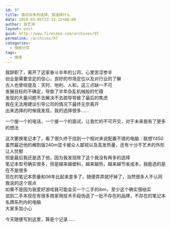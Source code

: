 ```yaml
---
id: 97
title: 面对众多的选择，我选择什么
date: 2010-03-05T23:33:32+08:00
author: 徐艺洲
layout: post
guid: http://www.fireidea.com/archives/97
permalink: /archives/97
categories:
  - 情感分享
tags:
  - 情感
---
```

<div id="sina_keyword_ad_area2" class="articalContent   ">
  我辞职了，离开了这家奋斗半年的公司，心里苦涩参半<br />创业是需要坚定的信心，良好的市场定位以及对行业的了解<br />古人也曾经提及：天时、地利、人和，这三点缺一不可<br />发展目标的不确定，导致了半年杂乱机械般的忙碌<br />发现的大量问题不去解决不去疏导导致了最后的焦虑<br />我在无法用建议引导公司的情况下最终无奈离开<br />出来选择的时候我发现，我的选择很多……</p> 
  
  <p>
    一个接一个的电话，一个接一个的面试，让我忙的不可开交，对于未来我有了更多的想法
  </p>
  
  <p>
    这次要换笔记本了，看了很久终于找到一个相对来说配置不错的电脑：联想Y450<br />虽然最近他的阉割版240m显卡被众人鄙视以及高发热量，还有十分不艺术的外形让人忧郁<br />但是最后我还是选了他，因为我发现除了这个我没有再多的选择<br />笔记本型号确实很多，但是越来越塑料，越来越热，越来越节省成本，我能选的是在不是很多<br />现在的笔记本质量和06年比起来差多了，随便弄弄就坏掉了，当然很多人不认同我说的这个观点<br />如果不是因为我爱好游戏我可能会买一个二手的ibm，至少这个确实很结实<br />说到二手本现在有很多商家用技术手段伪造了一批不存在的品牌，不存在的笔记本名牌系列内的电脑<br />大家多加小心
  </p>
  
  <p>
    今天随便写到这里，算是个记录……
  </p>
